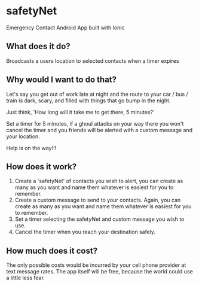 # safetyNet
Emergency Contact Android App built with Ionic

## What does it do?

Broadcasts a users location to selected contacts when a timer expires

## Why would I want to do that?

Let's say you get out of work late at night and the route to your car / bus / train is dark, scary, and filled with things that go bump in the night.

Just think, 'How long will it take me to get there, 5 minutes?'

Set a timer for 5 minutes, if a ghoul attacks on your way there you won't cancel the timer and you friends will be alerted with a custom message and your location.

Help is on the way!!!

## How does it work?

1. Create a 'safetyNet' of contacts you wish to alert, you can create as many as you want and name them whatever is easiest for you to remember.
2. Create a custom message to send to your contacts. Again, you can create as many as you want and name them whatever is easiest for you to remember.
3. Set a timer selecting the safetyNet and custom message you wish to use.
4. Cancel the timer when you reach your destination safely.

## How much does it cost?

The only possible costs would be incurred by your cell phone provider at text message rates. The app itself will be free, because the world could use a little less fear.
